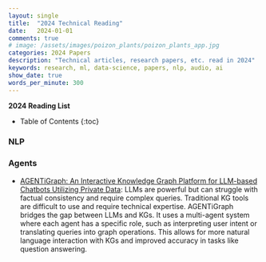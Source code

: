 ```yaml
---
layout: single
title:  "2024 Technical Reading"
date:   2024-01-01
comments: true
# image: /assets/images/poizon_plants/poizon_plants_app.jpg
categories: 2024 Papers 
description: "Technical articles, research papers, etc. read in 2024"
keywords: research, ml, data-science, papers, nlp, audio, ai
show_date: true
words_per_minute: 300
---
```


**2024 Reading List**

* Table of Contents
{:toc}

### NLP

### Agents


* [AGENTiGraph: An Interactive Knowledge Graph Platform for LLM-based Chatbots Utilizing Private Data](https://arxiv.org/pdf/2410.11531): LLMs are powerful but can struggle with factual consistency and require complex queries. Traditional KG tools are difficult to use and require technical expertise. AGENTiGraph bridges the gap between LLMs and KGs. It uses a multi-agent system where each agent has a specific role, such as interpreting user intent or translating queries into graph operations. This allows for more natural language interaction with KGs and improved accuracy in tasks like question answering.

